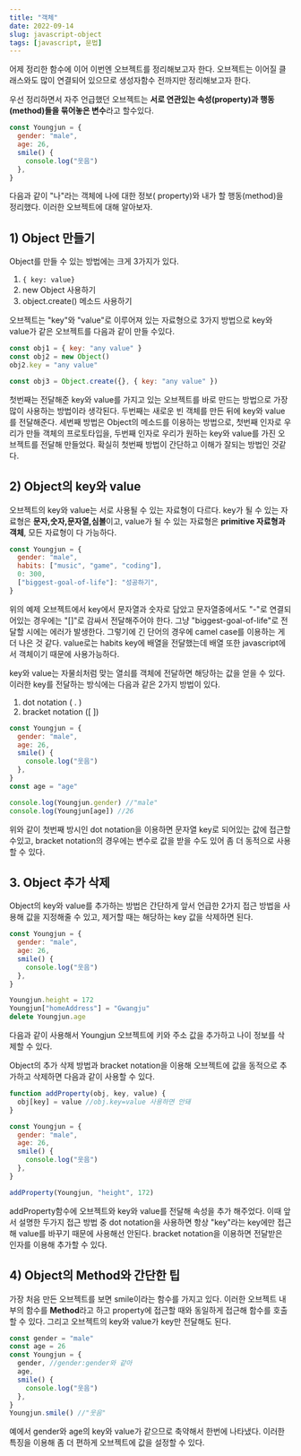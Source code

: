 ```yaml
---
title: "객체"
date: 2022-09-14
slug: javascript-object
tags: [javascript, 문법]
---
```


어제 정리한 함수에 이어 이번엔 오브젝트를 정리해보고자 한다. 오브젝트는 이어질 클래스와도 많이 연결되어 있으므로 생성자함수 전까지만 정리해보고자 한다.

우선 정리하면서 자주 언급했던 오브젝트는 <b>서로 연관있는 속성(property)과 행동(method)들을 묶어놓은 변수</b>라고 할수있다.

```javascript
const Youngjun = {
  gender: "male",
  age: 26,
  smile() {
    console.log("웃음")
  },
}
```

다음과 같이 "나"라는 객체에 나에 대한 정보( property)와 내가 할 행동(method)을 정리했다. 이러한 오브젝트에 대해 알아보자.

## 1) Object 만들기

Object를 만들 수 있는 방법에는 크게 3가지가 있다.

1. `{ key: value}`
2. new Object 사용하기
3. object.create() 메소드 사용하기

오브젝트는 "key"와 "value"로 이루어져 있는 자료형으로 3가지 방법으로 key와 value가 같은 오브젝트를 다음과 같이 만들 수있다.

```javascript
const obj1 = { key: "any value" }
const obj2 = new Object()
obj2.key = "any value"

const obj3 = Object.create({}, { key: "any value" })
```

첫번째는 전달해준 key와 value를 가지고 있는 오브젝트를 바로 만드는 방법으로 가장 많이 사용하는 방법이라 생각된다. 두번째는 새로운 빈 객체를 만든 뒤에 key와 value를 전달해준다. 세번째 방법은 Object의 메소드를 이용하는 방법으로, 첫번째 인자로 우리가 만들 객체의 프로토타입을, 두번째 인자로 우리가 원하는 key와 value를 가진 오브젝트를 전달해 만들었다. 확실히 첫번째 방법이 간단하고 이해가 잘되는 방법인 것같다.

## 2) Object의 key와 value

오브젝트의 key와 value는 서로 사용될 수 있는 자료형이 다르다. key가 될 수 있는 자료형은 <b>문자,숫자,문자열,심볼</b>이고, value가 될 수 있는 자료형은 <b>primitive 자료형과 객체</b>, 모든 자료형이 다 가능하다.

```javascript
const Youngjun = {
  gender: "male",
  habits: ["music", "game", "coding"],
  0: 300,
  ["biggest-goal-of-life"]: "성공하기",
}
```

위의 예제 오브젝트에서 key에서 문자열과 숫자로 담았고 문자열중에서도 "-"로 연결되어있는 경우에는 "[]"로 감싸서 전달해주어야 한다. 그냥 "biggest-goal-of-life"로 전달할 시에는 에러가 발생한다. 그렇기에 긴 단어의 경우에 camel case를 이용하는 게 더 나은 것 같다. value로는 habits key에 배열을 전달했는데 배열 또한 javascript에서 객체이기 때문에 사용가능하다.

key와 value는 자물쇠처럼 맞는 열쇠를 객체에 전달하면 해당하는 값을 얻을 수 있다. 이러한 key를 전달하는 방식에는 다음과 같은 2가지 방법이 있다.

1. dot notation ( . )
2. bracket notation ([ ])

```javascript
const Youngjun = {
  gender: "male",
  age: 26,
  smile() {
    console.log("웃음")
  },
}
const age = "age"

console.log(Youngjun.gender) //"male"
console.log(Youngjun[age]) //26
```

위와 같이 첫번째 방시인 dot notation을 이용하면 문자열 key로 되어있는 값에 접근할 수있고, bracket notation의 경우에는 변수로 값을 받을 수도 있어 좀 더 동적으로 사용할 수 있다.

## 3. Object 추가 삭제

Object의 key와 value를 추가하는 방법은 간단하게 앞서 언급한 2가지 접근 방법을 사용해 값을 지정해줄 수 있고, 제거할 때는 해당하는 key 값을 삭제하면 된다.

```javascript
const Youngjun = {
  gender: "male",
  age: 26,
  smile() {
    console.log("웃음")
  },
}

Youngjun.height = 172
Youngjun["homeAddress"] = "Gwangju"
delete Youngjun.age
```

다음과 같이 사용해서 Youngjun 오브젝트에 키와 주소 값을 추가하고 나이 정보를 삭제할 수 있다.

Object의 추가 삭제 방법과 bracket notation을 이용해 오브젝트에 값을 동적으로 추가하고 삭제하면 다음과 같이 사용할 수 있다.

```javascript
function addProperty(obj, key, value) {
  obj[key] = value //obj.key=value 사용하면 안돼
}

const Youngjun = {
  gender: "male",
  age: 26,
  smile() {
    console.log("웃음")
  },
}

addProperty(Youngjun, "height", 172)
```

addProperty함수에 오브젝트와 key와 value를 전달해 속성을 추가 해주었다. 이때 앞서 설명한 두가지 접근 방법 중 dot notation을 사용하면 항상 "key"라는 key에만 접근해 value를 바꾸기 때문에 사용해선 안된다. bracket notation을 이용하면 전달받은 인자를 이용해 추가할 수 있다.

## 4) Object의 Method와 간단한 팁

가장 처음 만든 오브젝트를 보면 smile이라는 함수를 가지고 있다. 이러한 오브젝트 내부의 함수를 <b>Method</b>라고 하고 property에 접근할 때와 동일하게 접근해 함수를 호출 할 수 있다. 그리고 오브젝트의 key와 value가 key만 전달해도 된다.

```javascript
const gender = "male"
const age = 26
const Youngjun = {
  gender, //gender:gender와 같아
  age,
  smile() {
    console.log("웃음")
  },
}
Youngjun.smile() //"웃음"
```

예에서 gender와 age의 key와 value가 같으므로 축약해서 한번에 나타냈다. 이러한 특징을 이용해 좀 더 편하게 오브젝트에 값을 설정할 수 있다.
